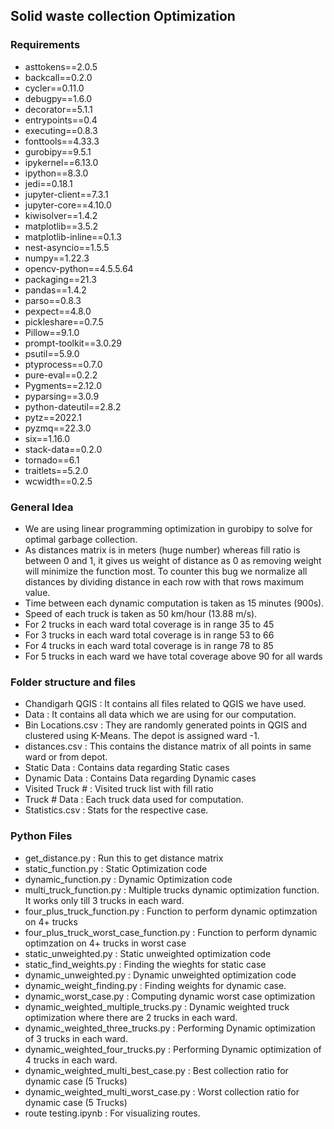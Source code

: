 ## Solid waste collection Optimization

### Requirements

- asttokens==2.0.5
- backcall==0.2.0
- cycler==0.11.0
- debugpy==1.6.0
- decorator==5.1.1
- entrypoints==0.4
- executing==0.8.3
- fonttools==4.33.3
- gurobipy==9.5.1
- ipykernel==6.13.0
- ipython==8.3.0
- jedi==0.18.1
- jupyter-client==7.3.1
- jupyter-core==4.10.0
- kiwisolver==1.4.2
- matplotlib==3.5.2
- matplotlib-inline==0.1.3
- nest-asyncio==1.5.5
- numpy==1.22.3
- opencv-python==4.5.5.64
- packaging==21.3
- pandas==1.4.2
- parso==0.8.3
- pexpect==4.8.0
- pickleshare==0.7.5
- Pillow==9.1.0
- prompt-toolkit==3.0.29
- psutil==5.9.0
- ptyprocess==0.7.0
- pure-eval==0.2.2
- Pygments==2.12.0
- pyparsing==3.0.9
- python-dateutil==2.8.2
- pytz==2022.1
- pyzmq==22.3.0
- six==1.16.0
- stack-data==0.2.0
- tornado==6.1
- traitlets==5.2.0
- wcwidth==0.2.5 

### General Idea
- We are using linear programming optimization in gurobipy to solve for optimal garbage collection.
- As distances matrix is in meters (huge number) whereas fill ratio is between 0 and 1, it gives us weight of distance as 0 as removing weight will minimize the function most. To counter this bug we normalize all distances by dividing distance in each row with that rows maximum value.
- Time between each dynamic computation is taken as 15 minutes (900s).
- Speed of each truck is taken as 50 km/hour (13.88 m/s).
- For 2 trucks in each ward total coverage is in range 35 to 45
- For 3 trucks in each ward total coverage is in range 53 to 66
- For 4 trucks in each ward total coverage is in range 78 to 85
- For 5 trucks in each ward we have total coverage above 90 for all wards

### Folder structure and files
- Chandigarh QGIS : It contains all files related to QGIS we have used.
- Data : It contains all data which we are using for our computation.
- Bin Locations.csv : They are randomly generated points in QGIS and clustered using K-Means. The depot is assigned ward -1.
- distances.csv : This contains the distance matrix of all points in same ward or from depot.
- Static Data : Contains data regarding Static cases
- Dynamic Data : Contains Data regarding Dynamic cases
- Visited Truck # : Visited truck list with fill ratio
- Truck # Data : Each truck data used for computation.
- Statistics.csv : Stats for the respective case.

### Python Files
- get_distance.py : Run this to get distance matrix
- static_function.py : Static Optimization code
- dynamic_function.py : Dynamic Optimization code
- multi_truck_function.py : Multiple trucks dynamic optimization function. It works only till 3 trucks in each ward.
- four_plus_truck_function.py : Function to perform dynamic optimzation on 4+ trucks
- four_plus_truck_worst_case_function.py : Function to perform dynamic optimzation on 4+ trucks in worst case
- static_unweighted.py : Static unweighted optimization code
- static_find_weights.py : Finding the wieghts for static case
- dynamic_unweighted.py : Dynamic unweighted optimization code
- dynamic_weight_finding.py : Finding weights for dynamic case. 
- dynamic_worst_case.py : Computing dynamic worst case optimization
- dynamic_weighted_multiple_trucks.py : Dynamic weighted truck optimization where there are 2 trucks in each ward.
- dynamic_weighted_three_trucks.py : Performing Dynamic optimization of 3 trucks in each ward.
- dynamic_weighted_four_trucks.py : Performing Dynamic optimization of 4 trucks in each ward.
- dynamic_weighted_multi_best_case.py : Best collection ratio for dynamic case (5 Trucks)
- dynamic_weighted_multi_worst_case.py : Worst collection ratio for dynamic case (5 Trucks)
- route testing.ipynb : For visualizing routes.
